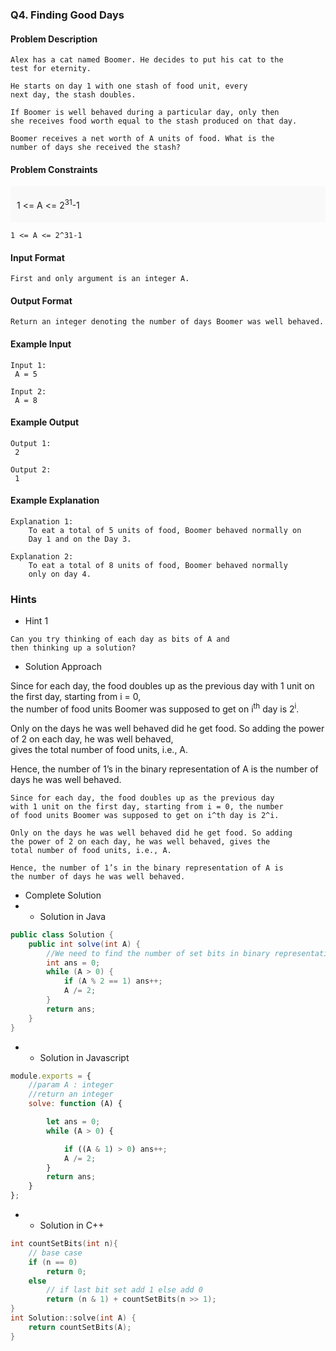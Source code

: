 ### Q4. Finding Good Days
#### Problem Description
```text
Alex has a cat named Boomer. He decides to put his cat to the 
test for eternity.

He starts on day 1 with one stash of food unit, every 
next day, the stash doubles.

If Boomer is well behaved during a particular day, only then 
she receives food worth equal to the stash produced on that day.

Boomer receives a net worth of A units of food. What is the 
number of days she received the stash?
```
#### Problem Constraints
<div style="background-color: #f9f9f9; padding: 5px 10px;">
    <p>1 &lt;= A &lt;= 2<sup>31</sup>-1</p>
</div>

```text
1 <= A <= 2^31-1
```
#### Input Format
```text
First and only argument is an integer A.
```
#### Output Format
```text
Return an integer denoting the number of days Boomer was well behaved.
```
#### Example Input
```text
Input 1:
 A = 5

Input 2:
 A = 8
```
#### Example Output
```text
Output 1:
 2

Output 2:
 1
```
#### Example Explanation
```text
Explanation 1:
    To eat a total of 5 units of food, Boomer behaved normally on 
    Day 1 and on the Day 3.

Explanation 2:
    To eat a total of 8 units of food, Boomer behaved normally 
    only on day 4.
```
### Hints
* Hint 1
```text
Can you try thinking of each day as bits of A and
then thinking up a solution?
```
* Solution Approach
<div>
    <p>Since for each day, the food doubles up as the previous 
    day with 1 unit on the first day, starting from i = 0,<br>
    the number of food units Boomer was supposed to get 
    on i<sup>th</sup> day is 2<sup>i</sup>.</p>
    <p>Only on the days he was well behaved did he get food. So 
    adding the power of 2 on each day, he was well behaved,<br>
    gives the total number of food units, i.e., A.</p>
    <p>Hence, the number of 1’s in the binary representation 
    of A is the number of days he was well behaved.</p>
</div>

```text
Since for each day, the food doubles up as the previous day 
with 1 unit on the first day, starting from i = 0, the number 
of food units Boomer was supposed to get on i^th day is 2^i.

Only on the days he was well behaved did he get food. So adding 
the power of 2 on each day, he was well behaved, gives the 
total number of food units, i.e., A.

Hence, the number of 1’s in the binary representation of A is 
the number of days he was well behaved.
```
* Complete Solution
* * Solution in Java
```java
public class Solution {
    public int solve(int A) {
        //We need to find the number of set bits in binary representation of A
        int ans = 0;
        while (A > 0) {
            if (A % 2 == 1) ans++;
            A /= 2;
        }
        return ans;
    }
}
```
* * Solution in Javascript
```javascript
module.exports = {
    //param A : integer
    //return an integer
    solve: function (A) {

        let ans = 0;
        while (A > 0) {

            if ((A & 1) > 0) ans++;
            A /= 2;
        }
        return ans;
    }
};
```
* * Solution in C++
```cpp
int countSetBits(int n){
    // base case
    if (n == 0)
        return 0;
    else
        // if last bit set add 1 else add 0
        return (n & 1) + countSetBits(n >> 1);
}
int Solution::solve(int A) {
    return countSetBits(A);
}
```

